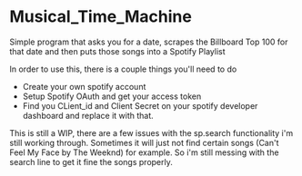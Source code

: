 # Musical_Time_Machine
Simple program that asks you for a date, scrapes the Billboard Top 100 for that date and then puts those songs into a Spotify Playlist


In order to use this, there is a couple things you'll need to do
- Create your own spotify account
- Setup Spotify OAuth and get your access token
- Find you CLient_id and Client Secret on your spotify developer dashboard and replace it with that. 


This is still a WIP, there are a few issues with the sp.search functionality i'm still working through. Sometimes it will just not find certain songs
(Can't Feel My Face by The Weeknd) for example. So i'm still messing with the search line to get it fine the songs properly. 
